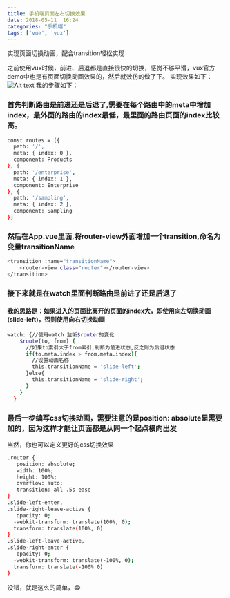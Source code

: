 ```yaml
---
title: 手机端页面左右切换效果
date: 2018-05-11  16:24
categories: "手机端"
tags: ['vue', 'vux']
---
```

实现页面切换动画，配合transition轻松实现
<!-- more -->
之前使用vux时候，前进、后退都是直接很快的切换，感觉不够平滑，vux官方demo中也是有页面切换动画效果的，然后就效仿的做了下。
实现效果如下：
![Alt text](/images/myGIF.gif)
我的步骤如下：
### 首先判断路由是前进还是后退了,需要在每个路由中的meta中增加index，最外面的路由的index最低，最里面的路由页面的index比较高。
``` bash
const routes = [{
  path: '/',
  meta: { index: 0 },
  component: Products
}, {
  path: '/enterprise',
  meta: { index: 1 },
  component: Enterprise
}, {
  path: '/sampling',
  meta: { index: 2 },
  component: Sampling
}]
```
### 然后在App.vue里面,将router-view外面增加一个transition,命名为变量transitionName
``` bash
<transition :name="transitionName">
	<router-view class="router"></router-view>
</transition>
```
### 接下来就是在watch里面判断路由是前进了还是后退了
#### 我的思路是：如果进入的页面比离开的页面的index大，即使用向左切换动画(slide-left)，否则使用向右切换动画
``` bash
watch: {//使用watch 监听$router的变化
    $route(to, from) {
      //如果to索引大于from索引,判断为前进状态,反之则为后退状态
      if(to.meta.index > from.meta.index){
        //设置动画名称
        this.transitionName = 'slide-left';
      }else{
        this.transitionName = 'slide-right';
      }
    }
  }
```
### 最后一步编写css切换动画，需要注意的是position: absolute是需要加的，因为这样才能让页面都是从同一个起点横向出发
当然，你也可以定义更好的css切换效果
``` bash
.router {
   position: absolute;
   width: 100%;
   height: 100%;
   overflow: auto;
   transition: all .5s ease
}
.slide-left-enter,
.slide-right-leave-active {
   opacity: 0;
  -webkit-transform: translate(100%, 0);
  transform: translate(100%, 0)
}
.slide-left-leave-active,
.slide-right-enter {
   opacity: 0;
  -webkit-transform: translate(-100%, 0);
  transform: translate(-100% 0)
}
```

没错，就是这么的简单，😂